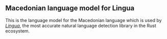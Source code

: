## Macedonian language model for Lingua

This is the language model for the Macedonian language which is used by 
[*Lingua*](https://github.com/pemistahl/lingua-rs), 
the most accurate natural language detection library in the Rust ecosystem.